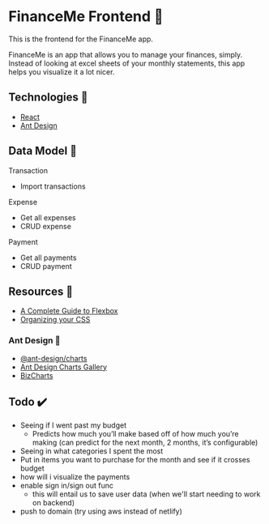 # FinanceMe Frontend 💸

This is the frontend for the FinanceMe app.

FinanceMe is an app that allows you to manage your finances, simply. Instead of looking at excel sheets of your monthly statements, this app helps you visualize it a lot nicer.

## Technologies 🎷

- [React](https://reactjs.org/)
- [Ant Design](https://ant.design/)

## Data Model 💽

Transaction

- Import transactions

Expense

- Get all expenses
- CRUD expense

Payment

- Get all payments
- CRUD payment

## Resources 💨

- [A Complete Guide to Flexbox](https://css-tricks.com/snippets/css/a-guide-to-flexbox/)
- [Organizing your CSS](https://developer.mozilla.org/en-US/docs/Learn/CSS/Building_blocks/Organizing)

### Ant Design 🐜

- [@ant-design/charts](https://github.com/ant-design/ant-design-charts)
- [Ant Design Charts Gallery](https://charts.ant.design/demos/global/)
- [BizCharts](https://bizcharts.net/product/BizCharts4/gallery)

## Todo ✔️

- Seeing if I went past my budget
  - Predicts how much you’ll make based off of how much you’re making (can predict for the next month, 2 months, it’s configurable)
- Seeing in what categories I spent the most
- Put in items you want to purchase for the month and see if it crosses budget
- how will i visualize the payments
- enable sign in/sign out func
  - this will entail us to save user data (when we'll start needing to work on backend)
- push to domain (try using aws instead of netlify)

